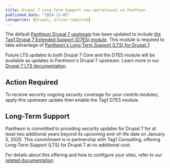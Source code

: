 ```yaml
---
title: Drupal 7 Long-Term Support now operational on Pantheon
published_date: "2024-12-05"
categories: [drupal, action-required]
---
```


The default [Pantheon Drupal 7 upstream](https://github.com/pantheon-systems/drops-7) has been updated to include [the Tag1 Drupal 7 Extended Support (D7ES) module](https://www.drupal.org/project/tag1_d7es). This module is required to take advantage of [Pantheon's Long Term Support (LTS) for Drupal 7](https://pantheon.io/blog/pantheon-and-tag1-support-drupal-7-websites).

Future LTS updates to both Drupal 7 Core and the D7ES module will be available as updates in Pantheon's Drupal 7 upstream. Learn more in our [Drupal 7 LTS documentation](/supported-drupal#d7-core-lts-and-platform-compatibility).

## Action Required

To receive security ongoing security coverage for your contrib modules, apply this upstream update then enable the Tag1 D7ES module.

## Long-Term Support

Pantheon is committed to providing security updates for Drupal 7 for at least two additional years beyond its upcoming end-of-life date on January 5, 2025. This commitment is in partnership with Tag1 Consulting, offering Long-Term Support (LTS) for Drupal 7 at no additional cost.

For details about this offering and how to configure your sites, refer to our [related documentation](/supported-drupal/#drupal-7-long-term-support).
